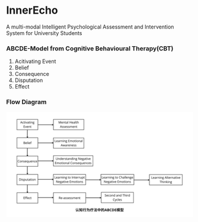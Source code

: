 # InnerEcho
A multi-modal Intelligent Psychological Assessment and Intervention System for University Students

### ABCDE-Model from Cognitive Behavioural Therapy(CBT)
1. Acitivating Event 
2. Belief
3. Consequence
4. Disputation
5. Effect

### Flow Diagram
![FlowDiagram](/pics/FlowDiagram.jpg)